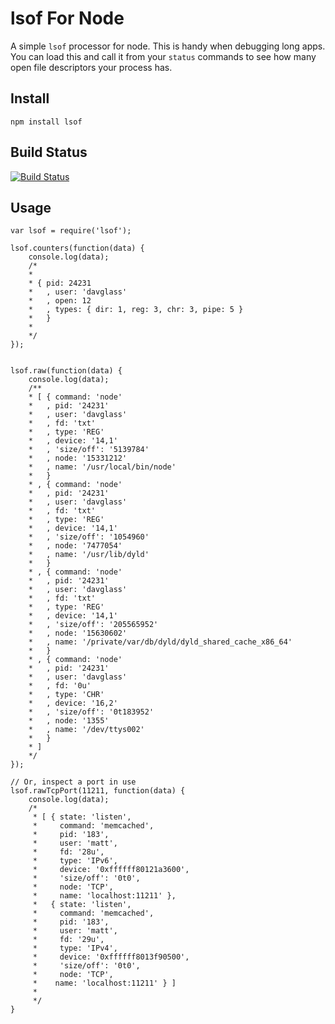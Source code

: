 # lsof For Node

A simple `lsof` processor for node. This is handy when debugging long apps. You can load this and
call it from your `status` commands to see how many open file descriptors your process has.


## Install

    npm install lsof

## Build Status

[![Build Status](https://secure.travis-ci.org/davglass/node-lsof.png?branch=master)](http://travis-ci.org/davglass/node-lsof)

## Usage

    var lsof = require('lsof');

    lsof.counters(function(data) {
        console.log(data);
        /*
        *
        * { pid: 24231
        *   , user: 'davglass'
        *   , open: 12
        *   , types: { dir: 1, reg: 3, chr: 3, pipe: 5 }
        *   }
        *
        */
    });


    lsof.raw(function(data) {
        console.log(data);
        /**
        * [ { command: 'node'
        *   , pid: '24231'
        *   , user: 'davglass'
        *   , fd: 'txt'
        *   , type: 'REG'
        *   , device: '14,1'
        *   , 'size/off': '5139784'
        *   , node: '15331212'
        *   , name: '/usr/local/bin/node'
        *   }
        * , { command: 'node'
        *   , pid: '24231'
        *   , user: 'davglass'
        *   , fd: 'txt'
        *   , type: 'REG'
        *   , device: '14,1'
        *   , 'size/off': '1054960'
        *   , node: '7477054'
        *   , name: '/usr/lib/dyld'
        *   }
        * , { command: 'node'
        *   , pid: '24231'
        *   , user: 'davglass'
        *   , fd: 'txt'
        *   , type: 'REG'
        *   , device: '14,1'
        *   , 'size/off': '205565952'
        *   , node: '15630602'
        *   , name: '/private/var/db/dyld/dyld_shared_cache_x86_64'
        *   }
        * , { command: 'node'
        *   , pid: '24231'
        *   , user: 'davglass'
        *   , fd: '0u'
        *   , type: 'CHR'
        *   , device: '16,2'
        *   , 'size/off': '0t183952'
        *   , node: '1355'
        *   , name: '/dev/ttys002'
        *   }
        * ]
        */
    });
    
    // Or, inspect a port in use
    lsof.rawTcpPort(11211, function(data) {
        console.log(data);
        /*
         * [ { state: 'listen',
         *     command: 'memcached',
         *     pid: '183',
         *     user: 'matt',
         *     fd: '28u',
         *     type: 'IPv6',
         *     device: '0xffffff80121a3600',
         *     'size/off': '0t0',
         *     node: 'TCP',
         *     name: 'localhost:11211' },
         *   { state: 'listen',
         *     command: 'memcached',
         *     pid: '183',
         *     user: 'matt',
         *     fd: '29u',
         *     type: 'IPv4',
         *     device: '0xffffff8013f90500',
         *     'size/off': '0t0',
         *     node: 'TCP',
         *    name: 'localhost:11211' } ]
         *
         */
    }
